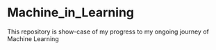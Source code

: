 # Machine_in_Learning
This repository is show-case of my progress to my ongoing journey of Machine Learning
